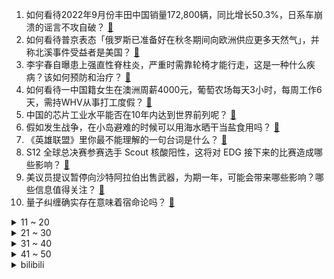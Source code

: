 1. 如何看待2022年9月份丰田中国销量172,800辆，同比增长50.3%，日系车崩溃的谣言不攻自破？ [:link:](https://www.zhihu.com/question/558724608)
2. 如何看待普京表态「俄罗斯已准备好在秋冬期间向欧洲供应更多天然气」，并称北溪事件受益者是美国？ [:link:](https://www.zhihu.com/question/558983094)
3. 李宇春自曝患上强直性脊柱炎，严重时需靠轮椅才能行走，这是一种什么疾病？该如何预防和治疗？ [:link:](https://www.zhihu.com/question/558971534)
4. 如何看待一中国籍女生在澳洲周薪4000元，葡萄农场每天3小时，每周工作6天，需持WHV从事打工度假？ [:link:](https://www.zhihu.com/question/558816269)
5. 中国的芯片工业水平能否在10年内达到世界前列呢？ [:link:](https://www.zhihu.com/question/543811431)
6. 假如发生战争，在小岛避难的时候可以用海水晒干当盐食用吗？ [:link:](https://www.zhihu.com/question/555638242)
7. 《英雄联盟》里你最不能理解的一句台词是什么？ [:link:](https://www.zhihu.com/question/420264870)
8. S12 全球总决赛参赛选手 Scout 核酸阳性，这将对 EDG 接下来的比赛造成哪些影响？ [:link:](https://www.zhihu.com/question/559033039)
9. 美议员提议暂停向沙特阿拉伯出售武器，为期一年，可能会带来哪些影响？哪些信息值得关注？ [:link:](https://www.zhihu.com/question/558963313)
10. 量子纠缠确实存在意味着宿命论吗？ [:link:](https://www.zhihu.com/question/557949184)
<details>
<summary>11 ~ 20</summary>

11. 怎么用文学专业知识反驳这种玩笑，比如：卖火柴的小女孩无证经营? [:link:](https://www.zhihu.com/question/553983303)
12. 《英雄联盟》主播「阳光男孩小丑熊」的中单小丑玩的到底有什么问题？ [:link:](https://www.zhihu.com/question/557182730)
13. 人在什么情况下成长最快呢？ [:link:](https://www.zhihu.com/question/558479228)
14. 减肥成功后反弹很丢人吗？ [:link:](https://www.zhihu.com/question/558803704)
15. cpa很难考过吗？ [:link:](https://www.zhihu.com/question/453538096)
16. 想打个瑶的金标，但是很多人见瑶就摆，如何在巅峰赛拿瑶不被队友嫌弃？ [:link:](https://www.zhihu.com/question/535570763)
17. 「数学的进步不是由无数群众推动的，而是从古至今极个别人才个人能力推动前进的」这句话对不对，为什么？ [:link:](https://www.zhihu.com/question/555028139)
18. 《守望先锋》为什么好多人看见卡西迪的视频就一定会在下面刷「他叫麦克雷」？ [:link:](https://www.zhihu.com/question/557886324)
19. 未来十年二十年教师会不会迎来缩编下岗潮？ [:link:](https://www.zhihu.com/question/557594658)
20. 如何评价电视剧《底线》大结局？ [:link:](https://www.zhihu.com/question/558725187)
</details>
<details>
<summary>21 ~ 30</summary>

21. 女生要买蓝月亮却收到「蓝月壳」，客服称「属自主品牌，不是仅大牌才好用」，如何看待商家傍名牌行为？ [:link:](https://www.zhihu.com/question/558853532)
22. 是什么原因造成了台湾普通话的特殊口音？ [:link:](https://www.zhihu.com/question/21506480)
23. 意大利天然气价格暴涨超 770%，这会带来哪些影响？当地政府或居民该如何应对这一情况？ [:link:](https://www.zhihu.com/question/558972104)
24. 第一次见父母，男朋友的表现让我打了退堂鼓，我要怎么办？ [:link:](https://www.zhihu.com/question/554034364)
25. 拜登表态称「我相信能再次击败特朗普」，目前拜登的支持度如何？你看好拜登的连任前景吗？ [:link:](https://www.zhihu.com/question/558830824)
26. iPhone 14 Plus 遇冷，而 Pro 却卖爆，如何看待苹果此次新品的「左右手互博」现象？ [:link:](https://www.zhihu.com/question/558611647)
27. 旧玻璃为什么不能重新熔了作新玻璃，而只能作为作新玻璃的配料存在？ [:link:](https://www.zhihu.com/question/554085292)
28. 父亲去世，我该如何接手企业？ [:link:](https://www.zhihu.com/question/558758783)
29. 一项调查称 91.81%的受访者有「文字讨好」行为，如何看待这一数据，如何理解文字讨好症的流行？ [:link:](https://www.zhihu.com/question/558877310)
30. 评书演员王玥波为什么说赤兔马是白马？ [:link:](https://www.zhihu.com/question/497272463)
</details>
<details>
<summary>31 ~ 40</summary>

31. 如何评价《脱口秀大会 5》第七期（下）？ [:link:](https://www.zhihu.com/question/558982653)
32. 当你在一段关系里，越来越不开心，你会怎么办？ [:link:](https://www.zhihu.com/question/558966468)
33. 怎么才能开始行动的第一步? [:link:](https://www.zhihu.com/question/523121441)
34. 有什么道理是做生意后才知道的？ [:link:](https://www.zhihu.com/question/318085423)
35. 高中看不到光怎么熬下去? [:link:](https://www.zhihu.com/question/557150214)
36. 如何评价张翰主演的电视剧《东八区的先生们》？ [:link:](https://www.zhihu.com/question/550556433)
37. 《原神》77为什么作为五星辅助强度这么低？ [:link:](https://www.zhihu.com/question/468663546)
38. 如何评价《明日方舟》新主线章节「淬火尘霾」？ [:link:](https://www.zhihu.com/question/558698559)
39. 表达相思的诗词有哪些？ [:link:](https://www.zhihu.com/question/550502533)
40. 俄联邦安全局称幕后黑手是乌克兰军事情报局，已拘捕 8 人，哪些信息值得关注？ [:link:](https://www.zhihu.com/question/559004611)
</details>
<details>
<summary>41 ~ 50</summary>

41. 为什么用Mac笔记本的人，不喜欢外接鼠标？ [:link:](https://www.zhihu.com/question/555924675)
42. 欧洲议员称「法国意识到，美国正借高价天然气巩固在欧经济霸权」，如何评价这一转变？是否会影响欧美关系？ [:link:](https://www.zhihu.com/question/559006530)
43. 美媒称《游戏王》作者高桥和希「为救被卷入激流的潜水者」去世，如何评价其一生的成就？ [:link:](https://www.zhihu.com/question/558874101)
44. 外媒称美国制裁中国芯片产业导致销售下滑，英特尔计划大规模裁员，美国此举还将带来哪些影响？ [:link:](https://www.zhihu.com/question/559031749)
45. 香港首现 XBB.1 变种病毒，专家称具有更强的传染性和免疫逃避能力，如何从医学角度进行分析？ [:link:](https://www.zhihu.com/question/558969130)
46. 湖南 120 米深洞底发现「大熊猫化石」，如何看待此发现？将对大熊猫研究及保护产生哪些影响？ [:link:](https://www.zhihu.com/question/558836152)
47. Meta 发布全新头显 Quest Pro，售价比 Quest 2 高1100美元，有哪些亮点和槽点？ [:link:](https://www.zhihu.com/question/558832552)
48. 17 岁少年长期熬夜打游戏「多病齐发」险丧命，如何预防游戏沉迷？有哪些方法帮助建立规律作息？ [:link:](https://www.zhihu.com/question/558838657)
49. 「天宫课堂」第三课取得圆满成功，中国航天员邀请青少年朋友们同步天地做实验，本次太空课堂有哪些亮点？ [:link:](https://www.zhihu.com/question/558578427)
50. 怎么去接受自己的平庸？平庸的人生拥有什么意义？ [:link:](https://www.zhihu.com/question/558698275)
</details><details>
<summary>bilibili</summary>

1. 如果有人装到了你擅长的领域，咱得这么做！ [:link:](//www.bilibili.com/video/BV1ed4y1i7SB)
2. 有的人死了，尸体都找不回来，《非常警事》主题曲发布，讲述禁毒战场的一起真案 [:link:](//www.bilibili.com/video/BV1id4y1i7fY)
3. 街头沙发实验，你会来坐吗？ [:link:](//www.bilibili.com/video/BV19g411Y7LB)
4. 社死 [:link:](//www.bilibili.com/video/BV1YV4y1L7Mq)
5. 都20岁了，去健身穿的成熟一点…… [:link:](//www.bilibili.com/video/BV16B4y1j7RT)
6. 锟斤拷�⊠是怎样炼成的——中文显示“⼊”门指南【柴知道】 [:link:](//www.bilibili.com/video/BV1cB4y177QR)
7. 00后做宿管阿姨是真快乐啊！ [:link:](//www.bilibili.com/video/BV12B4y1j7aS)
8. 我要被这群记者笑死啦哈哈哈哈哈哈哈哈哈哈哈哈哈哈 [:link:](//www.bilibili.com/video/BV1oe4y1i7kZ)
9. 关于养猫不受重力影响这件事的副作用 [:link:](//www.bilibili.com/video/BV1VT411N71k)
10. 深山中的一碗油泡蛋，让瘦小的妹子连干3碗饭！ [:link:](//www.bilibili.com/video/BV1GW4y1H7CK)
<details>
<summary>11 ~ 20</summary>

11. 变色油墨我搞定了 [:link:](//www.bilibili.com/video/BV1jm4y1A77A)
12. Can’t take my eyes off you完整版视频来啦 [:link:](//www.bilibili.com/video/BV1R84y1B7jw)
13. 3D版老爹 [:link:](//www.bilibili.com/video/BV18e411j72m)
14. 它没流量没上院线，却是我心中的国庆档最佳！ [:link:](//www.bilibili.com/video/BV1FT411N7uH)
15. 近半年时间制作的福州肉燕，我尽力了！ [:link:](//www.bilibili.com/video/BV1UW4y1J7V6)
16. 关于我家狗长得像余华老师这件事 [:link:](//www.bilibili.com/video/BV1LP41177jK)
17. 【AI绘画】再次进化！novelai真官网版本解压即用 无需下载！这次1分钟内不用学也能会用 [:link:](//www.bilibili.com/video/BV1EV4y1L7dX)
18. 如何让人内疚一辈子 [:link:](//www.bilibili.com/video/BV1o24y197Zu)
19. 当说话失去所有声母 [:link:](//www.bilibili.com/video/BV1jm4y1A7qA)
20. 【医学博士】每天久坐8小时，身体会发生哪些变化？I 考研党、上班族必须收藏！ [:link:](//www.bilibili.com/video/BV1mB4y1j77G)
</details>
<details>
<summary>21 ~ 30</summary>

21. 这条视频可能会引起很多人的谩骂，但是我想了想还是选择发出来。 [:link:](//www.bilibili.com/video/BV1NG4y1p7ec)
22. 这收银员速度超快，看看我是怎么利用他来教你们英语的 [:link:](//www.bilibili.com/video/BV1ue4y1E77E)
23. 看火影的和看JOJO的都沉默了…… [:link:](//www.bilibili.com/video/BV1kB4y1j7xr)
24. 酥烂能拉丝的红烧肉，亲妈级教程。 [:link:](//www.bilibili.com/video/BV17m4y1A7WJ)
25. 当音乐室有人弹《未闻花名》 [:link:](//www.bilibili.com/video/BV1sT411P7qN)
26. 两帅小伙吃杭州日料“天花板”，花式刺身吃到饱 [:link:](//www.bilibili.com/video/BV1XN4y1A7yt)
27. 《明日方舟》主题曲【淬火尘霾】概念pv [:link:](//www.bilibili.com/video/BV1ag411h7Uq)
28. 对于以前的欺骗行为，深表歉意！ [:link:](//www.bilibili.com/video/BV1ze41157fq)
29. 居然在奶茶里，喝出指甲 [:link:](//www.bilibili.com/video/BV1eR4y197Xv)
30. 以前的年轻人VS现在的年轻人 [:link:](//www.bilibili.com/video/BV1je4y1q7yp)
</details>
<details>
<summary>31 ~ 40</summary>

31. “要经历多少，才能看的这么透彻？” [:link:](//www.bilibili.com/video/BV1Ue4y1J7UB)
32. 正版星际穿越摇 [:link:](//www.bilibili.com/video/BV1gW4y1H74s)
33. 荧妹：区区500岁也能当草神？！ [:link:](//www.bilibili.com/video/BV1x8411W7aq)
34. 高分科幻悬疑美剧《13号仓库》全集解说 [:link:](//www.bilibili.com/video/BV1bm4y1A7Kk)
35. 工程师教你怎么撕胶带！最后一个你肯定不知道！ [:link:](//www.bilibili.com/video/BV1pV4y1L797)
36. 终 🐔 第 一 杀 人 王 [:link:](//www.bilibili.com/video/BV1Ve4y1q7VG)
37. 你们要的110万粉丝女装来了 [:link:](//www.bilibili.com/video/BV1kt4y1c7hb)
38. Speed怒唱阳光彩虹小白马 [:link:](//www.bilibili.com/video/BV1fB4y1j7V4)
39. 对不起，我偷偷瘦了30斤！！！ [:link:](//www.bilibili.com/video/BV1j14y1776g)
40. 他们两个是谁，有谁认识吗？ [:link:](//www.bilibili.com/video/BV18d4y1i7qK)
</details>
<details>
<summary>41 ~ 50</summary>

41. 这天变得，比我妈变装都快 [:link:](//www.bilibili.com/video/BV1m84y1B7We)
42. “每天一遍，防止抑郁率达99.999%！” [:link:](//www.bilibili.com/video/BV1fN4y1w7BM)
43. 好久没吃过的街头拌水果，久违了兄弟们，我回归了。 [:link:](//www.bilibili.com/video/BV1yV4y1L77C)
44. RTX4090性能分析：这显卡太强了！ [:link:](//www.bilibili.com/video/BV1NV4y1L7qi)
45. 张瀚那可怕的性感症 [:link:](//www.bilibili.com/video/BV1CB4y1j7ka)
46. 外媒：《游戏王》作者高桥和希因救人溺亡 [:link:](//www.bilibili.com/video/BV1Hd4y1i7Vh)
47. 第一次去唢呐区up主家，被扣下来跳《恋爱循环》.... [:link:](//www.bilibili.com/video/BV1sT411N7jY)
48. 【(G)I-DLE】- X-FILE VIDEO [:link:](//www.bilibili.com/video/BV1ee41157f7)
49. 【TES】《再输一把就回家》激情速填，摆烂pv [:link:](//www.bilibili.com/video/BV1984y1B7Mo)
50. 狐 主 任 本 体 [:link:](//www.bilibili.com/video/BV1dG411E7qd)
</details>
<details>
<summary>51 ~ 60</summary>

51. 用一年时间超硬核整理“全网低脂低卡食物”，纯纯干货！好吃不胖，瘦成闪电全靠它们！一整个幸福住！ [:link:](//www.bilibili.com/video/BV1NP411772F)
52. 栓Q哥自学英语成为英语导游的那些年 [:link:](//www.bilibili.com/video/BV1yV4y157s2)
53. 沉浸式开飞机 塞斯纳 185 Skywagon [:link:](//www.bilibili.com/video/BV1NP41177ur)
54. 《一句话分清PUA》 [:link:](//www.bilibili.com/video/BV1LV4y1L7SE)
55. 【整活】我去！TES！ [:link:](//www.bilibili.com/video/BV1xe4y1q7Aq)
56. 【𝟒𝐊】电锯人 OP：米津玄師「KICK BACK」【中字】 [:link:](//www.bilibili.com/video/BV1Ke4y1E7ub)
57. 全世界最贵的炸猪排！500元！比脸还要大！到底有多好吃？ [:link:](//www.bilibili.com/video/BV1bt4y1c7TE)
58. 自学了3年的3D动画 唉 这猫和老鼠拿不出手呀 [:link:](//www.bilibili.com/video/BV1jW4y1H7qL)
59. 【淬火尘霾】明日方舟 主线第十一章 磨难环境 摆完挂机 简单好抄（持续更新中） [:link:](//www.bilibili.com/video/BV1cG411J7Mu)
60. 物理老师：我查个宿遭这顿骂啊！ [:link:](//www.bilibili.com/video/BV1YB4y1j7en)
</details>
<details>
<summary>61 ~ 70</summary>

61. 不要图方便忽略了用电安全，何况它其实并不方便 [:link:](//www.bilibili.com/video/BV1Be4y1q7zA)
62. 保姆级教程教你在网课中vtb出道 [:link:](//www.bilibili.com/video/BV15G4y1p7bz)
63. 改变大家对猕猴的看法 [:link:](//www.bilibili.com/video/BV1Rt4y1c7qZ)
64. 恋爱12年结婚4年，终于看透了！爱情本质就是反人性！ [:link:](//www.bilibili.com/video/BV1Ve4y1q7QB)
65. 《LPL一天体验券》 [:link:](//www.bilibili.com/video/BV1TK411Q7Za)
66. 【十月霸权】转生成为魔剑亚托克斯~暗裔的奇妙冒险（第二集） [:link:](//www.bilibili.com/video/BV1de4y1U7FH)
67. 夺回秋雅是什么梗？ [:link:](//www.bilibili.com/video/BV1qR4y1R76S)
68. 😘小 的 也 很 可 爱 哦😘 [:link:](//www.bilibili.com/video/BV1Tt4y1c7sm)
69. 有求必应（合体读评论版 [:link:](//www.bilibili.com/video/BV18P41177mM)
70. 本来想记录美好生活，结果... [:link:](//www.bilibili.com/video/BV1bN4y1A7Tn)
</details>
<details>
<summary>71 ~ 80</summary>

71. 民警下班吃旋转小火锅，发现邻座男子正在“跑分洗钱” [:link:](//www.bilibili.com/video/BV1Be4y1n7nC)
72. 约100张Ai绘图观测【青梅竹马从幼年到结婚】 [:link:](//www.bilibili.com/video/BV19B4y1j7N9)
73. 现在是怎么了！吃个泡面都这么内卷的吗！ [:link:](//www.bilibili.com/video/BV1714y1775m)
74. 当 代 女 生 “刑 具” [:link:](//www.bilibili.com/video/BV1bG411j79p)
75. 广州.向群饭店  厨子探店¥285 [:link:](//www.bilibili.com/video/BV1x8411W7aU)
76. 【阿斗】乔佛里婚礼现场领盒饭，千古一帝被自己作死！美剧史诗巨作《权力的游戏》第13期 [:link:](//www.bilibili.com/video/BV1Tm4y1P7Wf)
77. 【基德】全网最简单的2022诺贝尔物理学奖解读 [:link:](//www.bilibili.com/video/BV1Y44y1f7Y9)
78. 原以为是“进口神曲”，没想到竟是中国制造，老外都在找歌名！ [:link:](//www.bilibili.com/video/BV1qP41177E9)
79. 20岁成熟男人的魅力如此四射！！！ [:link:](//www.bilibili.com/video/BV1ze4y1n721)
80. 楚钧：《真实复盘》5分钟游戏结束？离谱bp？小天挠头？ [:link:](//www.bilibili.com/video/BV1Bd4y1i7D8)
</details>
<details>
<summary>81 ~ 90</summary>

81. 张老师对不起！！！！！ [:link:](//www.bilibili.com/video/BV1Sg411Y7JL)
82. 带妈妈来漫展居然给我整这出 [:link:](//www.bilibili.com/video/BV14e4y1q7nF)
83. 只因兄弟结婚，我们整了个顶级好活 [:link:](//www.bilibili.com/video/BV1TW4y1H7zy)
84. 黑人小伙用“上帝之手”创造神迹，人类第一次心脏分流手术 [:link:](//www.bilibili.com/video/BV1H44y1f7Hm)
85. 温迪喝了假酒（。 [:link:](//www.bilibili.com/video/BV1LV4y1L7Ym)
86. 2022年的第一个雪人 [:link:](//www.bilibili.com/video/BV1cN4y1P7jZ)
87. 她一开口，我人没了！【阅片无数Ⅱ 63】 [:link:](//www.bilibili.com/video/BV1Ye4y1E7GF)
88. 评分4.2！2022年度最抽象动画已经诞生！吐槽LoveLive星团第二季！ [:link:](//www.bilibili.com/video/BV16G411E7Ny)
89. 20多岁 也该成熟了 [:link:](//www.bilibili.com/video/BV1GG4y1p7FH)
90. “既当裁判又当运动员，你装什么科普达人？” [:link:](//www.bilibili.com/video/BV1rB4y1j7US)
</details>
<details>
<summary>91 ~ 100</summary>

91. 全村唯一敢实名上网的男人 [:link:](//www.bilibili.com/video/BV1i44y1f7zv)
92. 年入百万，生不如死，这工作你敢做吗？非典型警匪片《线人》 [:link:](//www.bilibili.com/video/BV1sW4y1H7gM)
93. 如果天花板不是用来形容他们家，那么天花板将毫无意义|真探来了 [:link:](//www.bilibili.com/video/BV1n44y1f78K)
94. 这也太抽象了吧！！哈哈哈哈 [:link:](//www.bilibili.com/video/BV1B8411W72y)
95. 坐飞机全流程 坐飞机攻略 [:link:](//www.bilibili.com/video/BV1FK411Q7cH)
96. 社牛本牛！女子旅游不知道吃什么 随200元份子参加陌生人婚宴 [:link:](//www.bilibili.com/video/BV1MT411N7wk)
97. 细 狗 健 身 指 南 [:link:](//www.bilibili.com/video/BV1De41157J4)
98. 这个叫花鸡是洪七公爱吃的那种叫花鸡吗？ [:link:](//www.bilibili.com/video/BV1qW4y1H7mz)
99. 北方人第一次来顺德，凌晨4点起床抢饭吃，现场直接整懵了... [:link:](//www.bilibili.com/video/BV1St4y1c77Q)
100. 【搞笑短剧】你们班上有比这更夸张的人吗 [:link:](//www.bilibili.com/video/BV1UD4y1k7z1)
</details></details>